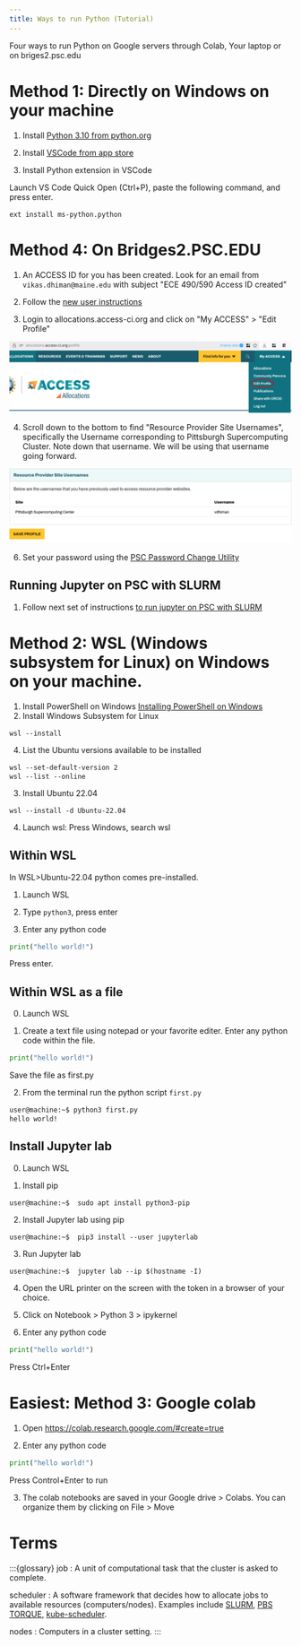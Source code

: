 ```yaml
---
title: Ways to run Python (Tutorial)
---
```

Four ways to run Python on Google servers through Colab, Your laptop or on
briges2.psc.edu

# Method 1: Directly on Windows on your machine

1. Install [Python 3.10 from python.org](https://www.python.org/downloads/)

2. Install [VSCode from app store](https://apps.microsoft.com/detail/xp9khm4bk9fz7q?hl=en-US&gl=US)

3. Install Python extension in VSCode

Launch VS Code Quick Open (Ctrl+P), paste the following command, and press enter.

```
ext install ms-python.python
```


# Method 4: On Bridges2.PSC.EDU


1. An ACCESS ID for you has been created. Look for an email from
   `vikas.dhiman@maine.edu` with subject "ECE 490/590 Access ID created"

2. Follow the [new user instructions](https://operations.access-ci.org/identity/new-user)
3. Login to allocations.access-ci.org and click on "My ACCESS" > "Edit
   Profile"

![](0000-00-06-acg-slurm-jupyter_assets/allocations-ci-edit-profile.png)

4. Scroll down to  the bottom  to find "Resource Provider Site Usernames",
   specifically the Username corresponding to Pittsburgh Supercomputing
   Cluster. Note down that username. We will be using that username going
   forward.

![](0000-00-06-acg-slurm-jupyter_assets/access-allocations-profile.png)

6. Set your password using the [PSC Password Change Utility](https://apr.psc.edu/)

## Running Jupyter on PSC with SLURM

1. Follow next set of instructions [to run jupyter on PSC with SLURM](0000-00-06-acg-slurm-jupyter.md)

# Method 2: WSL (Windows subsystem for Linux) on Windows on your machine.

1. Install PowerShell on Windows
    [Installing PowerShell on Windows](https://learn.microsoft.com/en-us/powershell/scripting/install/installing-powershell-on-windows?view=powershell-7.3)
2. Install Windows Subsystem for Linux

```shell
wsl --install
```
4. List the Ubuntu versions available to be installed
```shell
wsl --set-default-version 2
wsl --list --online
```

3. Install Ubuntu 22.04
```shell
wsl --install -d Ubuntu-22.04
```
4. Launch wsl: Press Windows, search wsl

## Within WSL

In WSL>Ubuntu-22.04 python comes pre-installed.

1. Launch WSL

2. Type `python3`, press enter

3. Enter any python code 
```python
print("hello world!")
```
Press enter.

## Within WSL as a file

0. Launch WSL

1. Create a text file using notepad or your favorite editer. Enter any python
   code within the file.
```python
print("hello world!")
```
Save the file as first.py

2. From the terminal run the python script `first.py`

```shell
user@machine:~$ python3 first.py
hello world!
```

## Install Jupyter lab

0. Launch WSL

2. Install pip
```shell
user@machine:~$  sudo apt install python3-pip
```
2. Install Jupyter lab using pip
```shell
user@machine:~$  pip3 install --user jupyterlab
```

3. Run Jupyter lab
```shell
user@machine:~$  jupyter lab --ip $(hostname -I)
```

4. Open the URL printer on the screen with the token in a browser of your
   choice.

4. Click on Notebook > Python 3 > ipykernel

5. Enter any python code 
```python
print("hello world!")
```
Press Ctrl+Enter

# Easiest: Method 3: Google colab

1. Open <a href="https://colab.research.google.com/#create=true"
   target="_blank" >https://colab.research.google.com/#create=true</a>

2. Enter any python code
```python
print("hello world!")
```
Press Control+Enter to run


3. The colab notebooks are saved in your Google drive > Colabs. You can
   organize them by clicking on File > Move



# Terms

:::{glossary}
job
: A unit of computational task that the cluster is asked to complete.

scheduler
: A software framework that decides how to allocate jobs to available
resources (computers/nodes). Examples include [SLURM](https://slurm.schedmd.com/overview.html), [PBS TORQUE](https://github.com/adaptivecomputing/torque?tab=readme-ov-file), [kube-scheduler](https://kubernetes.io/docs/concepts/scheduling-eviction/kube-scheduler/).

nodes
: Computers in a cluster setting.
:::

